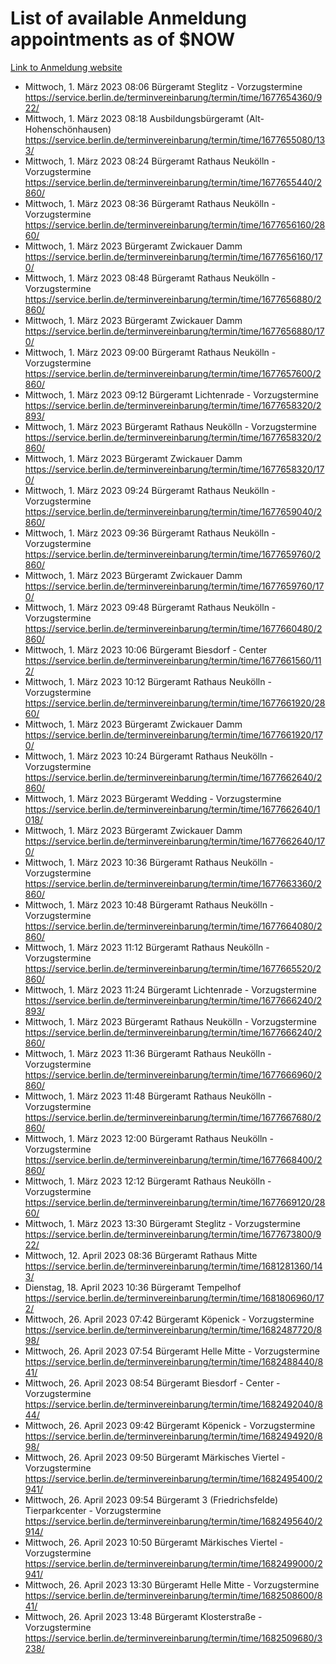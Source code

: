 # List of available Anmeldung appointments as of $NOW
[Link to Anmeldung website](https://service.berlin.de/terminvereinbarung/termin/tag.php?termin=1&anliegen[]=120686&dienstleisterlist=122210,122217,327316,122219,327312,122227,327314,122231,327346,122243,327348,122254,122252,329742,122260,329745,122262,329748,122271,327278,122273,327274,122277,327276,330436,122280,327294,122282,327290,122284,327292,122291,327270,122285,327266,122286,327264,122296,327268,150230,329760,122297,327286,122294,327284,122312,329763,122314,329775,122304,327330,122311,327334,122309,327332,317869,122281,327352,122279,329772,122283,122276,327324,122274,327326,122267,329766,122246,327318,122251,327320,122257,327322,122208,327298,122226,327300&herkunft=http%3A%2F%2Fservice.berlin.de%2Fdienstleistung%2F120686%2F)
- Mittwoch, 1. März 2023 08:06 Bürgeramt Steglitz - Vorzugstermine https://service.berlin.de/terminvereinbarung/termin/time/1677654360/922/
- Mittwoch, 1. März 2023 08:18 Ausbildungsbürgeramt (Alt- Hohenschönhausen) https://service.berlin.de/terminvereinbarung/termin/time/1677655080/133/
- Mittwoch, 1. März 2023 08:24 Bürgeramt Rathaus Neukölln - Vorzugstermine https://service.berlin.de/terminvereinbarung/termin/time/1677655440/2860/
- Mittwoch, 1. März 2023 08:36 Bürgeramt Rathaus Neukölln - Vorzugstermine https://service.berlin.de/terminvereinbarung/termin/time/1677656160/2860/
- Mittwoch, 1. März 2023  Bürgeramt Zwickauer Damm https://service.berlin.de/terminvereinbarung/termin/time/1677656160/170/
- Mittwoch, 1. März 2023 08:48 Bürgeramt Rathaus Neukölln - Vorzugstermine https://service.berlin.de/terminvereinbarung/termin/time/1677656880/2860/
- Mittwoch, 1. März 2023  Bürgeramt Zwickauer Damm https://service.berlin.de/terminvereinbarung/termin/time/1677656880/170/
- Mittwoch, 1. März 2023 09:00 Bürgeramt Rathaus Neukölln - Vorzugstermine https://service.berlin.de/terminvereinbarung/termin/time/1677657600/2860/
- Mittwoch, 1. März 2023 09:12 Bürgeramt Lichtenrade - Vorzugstermine https://service.berlin.de/terminvereinbarung/termin/time/1677658320/2893/
- Mittwoch, 1. März 2023  Bürgeramt Rathaus Neukölln - Vorzugstermine https://service.berlin.de/terminvereinbarung/termin/time/1677658320/2860/
- Mittwoch, 1. März 2023  Bürgeramt Zwickauer Damm https://service.berlin.de/terminvereinbarung/termin/time/1677658320/170/
- Mittwoch, 1. März 2023 09:24 Bürgeramt Rathaus Neukölln - Vorzugstermine https://service.berlin.de/terminvereinbarung/termin/time/1677659040/2860/
- Mittwoch, 1. März 2023 09:36 Bürgeramt Rathaus Neukölln - Vorzugstermine https://service.berlin.de/terminvereinbarung/termin/time/1677659760/2860/
- Mittwoch, 1. März 2023  Bürgeramt Zwickauer Damm https://service.berlin.de/terminvereinbarung/termin/time/1677659760/170/
- Mittwoch, 1. März 2023 09:48 Bürgeramt Rathaus Neukölln - Vorzugstermine https://service.berlin.de/terminvereinbarung/termin/time/1677660480/2860/
- Mittwoch, 1. März 2023 10:06 Bürgeramt Biesdorf - Center https://service.berlin.de/terminvereinbarung/termin/time/1677661560/112/
- Mittwoch, 1. März 2023 10:12 Bürgeramt Rathaus Neukölln - Vorzugstermine https://service.berlin.de/terminvereinbarung/termin/time/1677661920/2860/
- Mittwoch, 1. März 2023  Bürgeramt Zwickauer Damm https://service.berlin.de/terminvereinbarung/termin/time/1677661920/170/
- Mittwoch, 1. März 2023 10:24 Bürgeramt Rathaus Neukölln - Vorzugstermine https://service.berlin.de/terminvereinbarung/termin/time/1677662640/2860/
- Mittwoch, 1. März 2023  Bürgeramt Wedding - Vorzugstermine https://service.berlin.de/terminvereinbarung/termin/time/1677662640/1018/
- Mittwoch, 1. März 2023  Bürgeramt Zwickauer Damm https://service.berlin.de/terminvereinbarung/termin/time/1677662640/170/
- Mittwoch, 1. März 2023 10:36 Bürgeramt Rathaus Neukölln - Vorzugstermine https://service.berlin.de/terminvereinbarung/termin/time/1677663360/2860/
- Mittwoch, 1. März 2023 10:48 Bürgeramt Rathaus Neukölln - Vorzugstermine https://service.berlin.de/terminvereinbarung/termin/time/1677664080/2860/
- Mittwoch, 1. März 2023 11:12 Bürgeramt Rathaus Neukölln - Vorzugstermine https://service.berlin.de/terminvereinbarung/termin/time/1677665520/2860/
- Mittwoch, 1. März 2023 11:24 Bürgeramt Lichtenrade - Vorzugstermine https://service.berlin.de/terminvereinbarung/termin/time/1677666240/2893/
- Mittwoch, 1. März 2023  Bürgeramt Rathaus Neukölln - Vorzugstermine https://service.berlin.de/terminvereinbarung/termin/time/1677666240/2860/
- Mittwoch, 1. März 2023 11:36 Bürgeramt Rathaus Neukölln - Vorzugstermine https://service.berlin.de/terminvereinbarung/termin/time/1677666960/2860/
- Mittwoch, 1. März 2023 11:48 Bürgeramt Rathaus Neukölln - Vorzugstermine https://service.berlin.de/terminvereinbarung/termin/time/1677667680/2860/
- Mittwoch, 1. März 2023 12:00 Bürgeramt Rathaus Neukölln - Vorzugstermine https://service.berlin.de/terminvereinbarung/termin/time/1677668400/2860/
- Mittwoch, 1. März 2023 12:12 Bürgeramt Rathaus Neukölln - Vorzugstermine https://service.berlin.de/terminvereinbarung/termin/time/1677669120/2860/
- Mittwoch, 1. März 2023 13:30 Bürgeramt Steglitz - Vorzugstermine https://service.berlin.de/terminvereinbarung/termin/time/1677673800/922/
- Mittwoch, 12. April 2023 08:36 Bürgeramt Rathaus Mitte https://service.berlin.de/terminvereinbarung/termin/time/1681281360/143/
- Dienstag, 18. April 2023 10:36 Bürgeramt Tempelhof https://service.berlin.de/terminvereinbarung/termin/time/1681806960/172/
- Mittwoch, 26. April 2023 07:42 Bürgeramt Köpenick - Vorzugstermine https://service.berlin.de/terminvereinbarung/termin/time/1682487720/898/
- Mittwoch, 26. April 2023 07:54 Bürgeramt Helle Mitte - Vorzugstermine https://service.berlin.de/terminvereinbarung/termin/time/1682488440/841/
- Mittwoch, 26. April 2023 08:54 Bürgeramt Biesdorf - Center - Vorzugstermine https://service.berlin.de/terminvereinbarung/termin/time/1682492040/844/
- Mittwoch, 26. April 2023 09:42 Bürgeramt Köpenick - Vorzugstermine https://service.berlin.de/terminvereinbarung/termin/time/1682494920/898/
- Mittwoch, 26. April 2023 09:50 Bürgeramt Märkisches Viertel - Vorzugstermine https://service.berlin.de/terminvereinbarung/termin/time/1682495400/2941/
- Mittwoch, 26. April 2023 09:54 Bürgeramt 3 (Friedrichsfelde) Tierparkcenter - Vorzugstermine https://service.berlin.de/terminvereinbarung/termin/time/1682495640/2914/
- Mittwoch, 26. April 2023 10:50 Bürgeramt Märkisches Viertel - Vorzugstermine https://service.berlin.de/terminvereinbarung/termin/time/1682499000/2941/
- Mittwoch, 26. April 2023 13:30 Bürgeramt Helle Mitte - Vorzugstermine https://service.berlin.de/terminvereinbarung/termin/time/1682508600/841/
- Mittwoch, 26. April 2023 13:48 Bürgeramt Klosterstraße - Vorzugstermine https://service.berlin.de/terminvereinbarung/termin/time/1682509680/3238/
